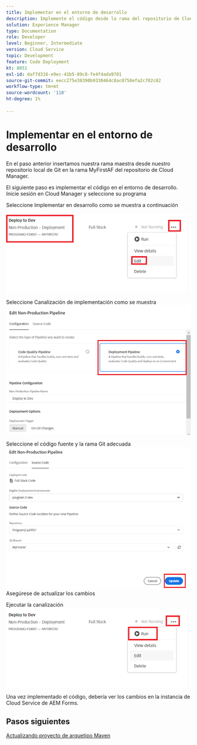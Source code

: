 ```yaml
---
title: Implementar en el entorno de desarrollo
description: Implemente el código desde la rama del repositorio de Cloud Manager
solution: Experience Manager
type: Documentation
role: Developer
level: Beginner, Intermediate
version: Cloud Service
topic: Development
feature: Code Deployment
kt: 8851
exl-id: daf7d316-e9ec-41b5-89c8-fe4f4ada9701
source-git-commit: eecc275e38390b9330464c8ac0750efa2c702c82
workflow-type: tm+mt
source-wordcount: '118'
ht-degree: 1%

---
```


# Implementar en el entorno de desarrollo

En el paso anterior insertamos nuestra rama maestra desde nuestro repositorio local de Git en la rama MyFirstAF del repositorio de Cloud Manager.

El siguiente paso es implementar el código en el entorno de desarrollo.
Inicie sesión en Cloud Manager y seleccione su programa

Seleccione Implementar en desarrollo como se muestra a continuación


![primer paso](assets/deploy-first-step1.png)


Seleccione Canalización de implementación como se muestra
![primer paso](assets/deploy1.png)

Seleccione el código fuente y la rama Git adecuada
![primer paso](assets/deploy2.png)
Asegúrese de actualizar los cambios

Ejecutar la canalización
![run-pipeline](assets/run-pipeline.png)

Una vez implementado el código, debería ver los cambios en la instancia de Cloud Service de AEM Forms.

## Pasos siguientes

[Actualizando proyecto de arquetipo Maven](./updating-project-archetype.md)
